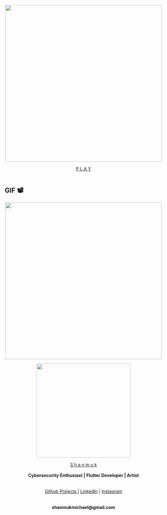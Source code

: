 <p align="center">
  <img widht ="800" height="500" src="https://user-images.githubusercontent.com/55943851/84564748-b65a9e80-ad81-11ea-994d-d4a9659a0462.jpg">
</p>
  
<p align="center" >
  <a href="https://shanmukmichael.github.io/Solar-System-Simulation-3D/"> P L A Y </a>  
  <br><br>
</p>



## GIF 	:film_projector:

<p align='center'>
<img widht ="800" height="500"src="https://user-images.githubusercontent.com/55943851/84565695-82cf4280-ad88-11ea-9d0b-e6a23f2ddf9f.gif">
</p>
























<p align="center">
  <img widht ="300" height="300" src="https://user-images.githubusercontent.com/55943851/82728945-52f4c800-9d11-11ea-9f0a-061c2a225a72.png">
</p>
  
<p align="center">
  <a href="https://www.google.com/search?q=Shanmuk+Michael&rlz=1C1GCEA_enIN857IN857&oq=Shanmuk+Michael&aqs=chrome..69i57j69i60l3.9741j0j8&sourceid=chrome&ie=UTF-8">S h a n m u k</a><br>
  <br>
    <b>Cybersecurity Enthusiast | Flutter Developer | Artist</b>
  <br><br>
  <br>
  <a href="https://shanmukmichael.github.io/Shanmuk_Projects/">Github Projects </a>  |
  <a href="https://www.linkedin.com/in/shanmukmichael">LinkedIn</a>  |
  <a href="https://www.instagram.com/mr_singlle">Instagram</a>
  <br><br>
  
  <br>
   <b>shanmukmichael@gmail.com</b>
  <br>
  
</p>











